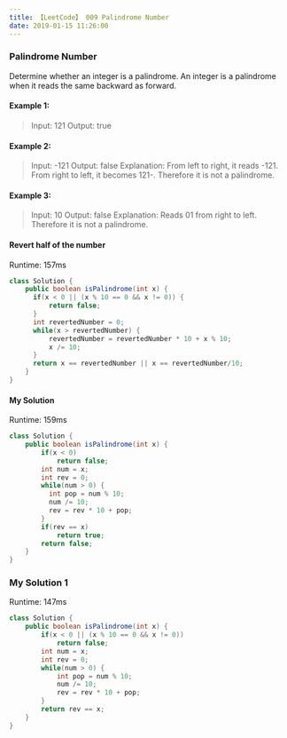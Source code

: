 ```yaml
---
title: 【LeetCode】 009 Palindrome Number
date: 2019-01-15 11:26:00
---
```


### Palindrome Number

Determine whether an integer is a palindrome. An integer is a palindrome when it reads the same backward as forward.

#### Example 1:

>Input: 121
Output: true

#### Example 2:

>Input: -121
Output: false
Explanation: From left to right, it reads -121. From right to left, it becomes 121-. Therefore it is not a palindrome.

#### Example 3:

>Input: 10
Output: false
Explanation: Reads 01 from right to left. Therefore it is not a palindrome.


#### Revert half of the number

Runtime: 157ms

```java
class Solution {
    public boolean isPalindrome(int x) {
      if(x < 0 || (x % 10 == 0 && x != 0)) {
          return false;
      }
      int revertedNumber = 0;
      while(x > revertedNumber) {
          revertedNumber = revertedNumber * 10 + x % 10;
          x /= 10;
      }
      return x == revertedNumber || x == revertedNumber/10;
    }
}
```


#### My Solution

Runtime: 159ms

```java
class Solution {
    public boolean isPalindrome(int x) {
        if(x < 0)
            return false;
        int num = x;
        int rev = 0;
        while(num > 0) {
          int pop = num % 10;
          num /= 10;
          rev = rev * 10 + pop;
        }
        if(rev == x)
            return true;
        return false;
    }
}
```


### My Solution 1

Runtime: 147ms

```java
class Solution {
    public boolean isPalindrome(int x) {
        if(x < 0 || (x % 10 == 0 && x != 0))
            return false;
        int num = x;
        int rev = 0;
        while(num > 0) {
            int pop = num % 10;
            num /= 10;
            rev = rev * 10 + pop;
        }
        return rev == x;
    }
}
```
